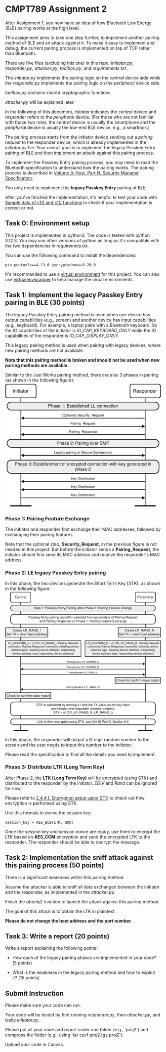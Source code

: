 # CMPT789 Assignment 2

After Assignment 1, you now have an idea of how Bluetooth Low Energy (BLE) pairing works at the high level.

This assignment aims to take one step further, to implement another pairing method of BLE and an attack against it.
To make it easy to implement and debug, the current pairing process is implemented on top of TCP rather than Bluetooth.

There are five files (excluding this one) in this repo, *initiator.py*, *responder.py*, *attacker.py*, *toolbox.py*, and *requirements.txt*.

The *initiator.py* implements the pairing logic on the *central* device side while the *responder.py* implements the pairing logic on the *peripheral* device side.

*toolbox.py* contains shared cryptographic functions.

*attacker.py* will be explained later.

In the following of this document, *initiator* indicates the *central* device and *responder* refers to the *peripheral* device.
(For those who are not familiar with those two roles, the *central* device is usually the smartphone and the *peripheral* device is usually the low-end BLE device, e.g., a smartlock.)

The pairing process starts from the initiator device sending out a *pairing request* to the responder device, which is already implemented in the *initiator.py* file.
Your overall goal is to implement the legacy Passkey Entry pairing of BLE and then implement an attack against this pairing process.

To implement the Passkey Entry pairing process, you may need to read the Bluetooth specification to understand how the pairing works.
The pairing process is described in [Volume 3: Host, Part H. Security Manager Specification](https://www.bluetooth.com/wp-content/uploads/Files/Specification/HTML/Core-54/out/en/host/security-manager-specification.html).

You only need to implement the **legacy Passkey Entry** pairing of BLE.

After you've finished the implementation, it's helpful to test your code with [Sample data of *c1()* and *s1()* functions](https://www.bluetooth.com/wp-content/uploads/Files/Specification/HTML/Core-54/out/en/host/security-manager-specification.html#UUID-24e06a05-2f0b-e5c9-7c65-25827ddb9975) to check if your implementation is correct or not.


## Task 0: Environment setup

This project is implemented in python3. The code is tested with python 3.12.3. You may use other versions of python as long as it's compatible with the two dependencies in *requiremnts.txt*.

You can use the following command to install the dependencies:
```
pip pwntools==4.13.0 pycryptodome==3.20.0
```

It's recommended to use a [virtual environment](https://docs.python.org/3/library/venv.html) for this project.
You can also use [virtualenvwrapper](https://virtualenvwrapper.readthedocs.io/en/latest/) to help manage the virual environments.

## Task 1: Implement the legacy Passkey Entry pairing in BLE (30 points)

The legacy Passkey Entry pairing method is used when one device has output capabilities (e.g., screen) and another device has input capabilities (e.g., keyboard).
For example, a laptop pairs with a Bluetooth keyboard.
So the IO capabilities of the initiator is *IO_CAP_KEYBOARD_ONLY* while the IO capabilities of the responder is *IO_CAP_DISPLAY_ONLY*.

This legacy pairing method is used when pairing with legacy devices, where new pairing methods are not available.

**Note that this pairing method is broken and should not be used when new pairing methods are available.**


Similar to the Just Works pairing method, there are also 3 phases in pairing (as shown in the following figure):
<img src="./figures/overall.png" alt="drawing" width="600"/>

### Phase 1: Pairing Feature Exchange

The initiator and responder first exchange their MAC addresses, followed by exchanging their pairing features.

Note that the optional step, **Security_Request**, in the previous figure is not needed in this project.
But before the initiator sends a **Pairing_Request**, the initiator should first send its MAC address and receive the responder's MAC address.

### Phase 2: LE legacy Passkey Entry pairing

In this phase, the two devices generate the Short Term Key (STK), as shown in the following figure:
<img src="./figures/legacy-phase2.png" alt="drawing" width="600"/>

In this phase, the *responder* will output a 6-digit random number to the screen and the user needs to input this number to the *initiator*.

Please read the specification to find all the details you need to implement.

### Phase 3: Distribute LTK (Long Term Key)

After Phase 2, the **LTK (Long Term Key)** will be encrypted (using STK) and distributed to the responder by the initiator.
*EDIV* and *Rand* can be ignored for now.

Please refer to [2.4.4.1. Encryption setup using STK](https://www.bluetooth.com/wp-content/uploads/Files/Specification/HTML/Core-54/out/en/host/security-manager-specification.html#UUID-8cd2df30-90dd-060d-4612-792ccace362f) to check out how encryption is performed using STK.

Use this formula to derive the session key:
```
session_key = AES_ECB(LTK, SKD)
```

Once the session key and session nonce are ready, use them to encrypt the LTK based on **AES_CCM** encryption and send the encrypted LTK to the responder.
The responder should be able to decrypt the message.

## Task 2: Implementation the sniff attack against this pairing process (50 points)

There is a significant weakness within this pairing method.

Assume the attacker is able to sniff all data exchanged between the initiator and the responder, as implemented in the *attacker.py*.

Finish the *attack()* function to launch the attack against this pairing method.

The goal of this attack is to obtain the LTK in plaintext.

**Please do not change the host address and the port number.**

## Task 3: Write a report (20 points)

Write a report explaining the following points:

- How each of the legacy pairing phases are implemented in your code? (5 points)

- What is the weakness in the legacy pairing method and how to exploit it? (15 points)

## Submit Instruction

Please make sure your code can run.

Your code will be tested by first running *responder.py*, then *attacker.py*, and lastly *initiator.py*.

Please put all your code and report under one folder (e.g., 'proj2') and compress the folder (e.g., using `tar czvf proj2.tgz proj2').

Upload your code in Canvas.